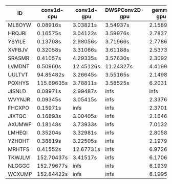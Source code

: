 |ID|conv1d-cpu|conv1d-gpu|DWSPConv2D-gpu|gemm-gpu|avg|
|-|-|-|-|-|-|
|MLBOYW|0.08916s|3.03821s|3.54937s|2.15895s|2.20892s|
|HRQJRI|0.16575s|3.04122s|3.59976s|2.78375s|2.39762s|
|YSYILE|0.13708s|2.98056s|3.71966s|2.77864s|2.40398s|
|XVFBJV|0.32058s|3.31066s|3.61188s|2.53733s|2.44511s|
|SRASMR|0.41057s|4.29335s|3.57630s|2.30923s|2.64736s|
|LVMDNT|0.50960s|12.45126s|11.24327s|4.41997s|7.15603s|
|UULTVT|94.85482s|3.26645s|3.55165s|2.14988s|25.95570s|
|PQXHYS|115.69635s|3.78811s|3.58525s|6.20310s|32.31820s|
|JISNLD|0.08971s|2.99487s|infs|infs|infs|
|WVYNJR|0.09345s|3.05415s|infs|2.33769s|infs|
|FHCXPO|0.15971s|infs|infs|2.37018s|infs|
|JIXTQC|0.16893s|3.00405s|infs|2.16467s|infs|
|AXUMWF|0.18148s|3.73933s|infs|7.01328s|infs|
|LMHEQI|0.35204s|3.32981s|infs|2.80585s|infs|
|YZHOHT|0.38819s|3.22505s|infs|2.19797s|infs|
|MRHTFS|0.41552s|12.67731s|infs|6.97267s|infs|
|TKWJLM|152.70437s|3.41517s|infs|6.17067s|infs|
|NLGGGC|152.79677s|infs|infs|6.19398s|infs|
|WCXUMP|152.84422s|infs|infs|6.19950s|infs|
